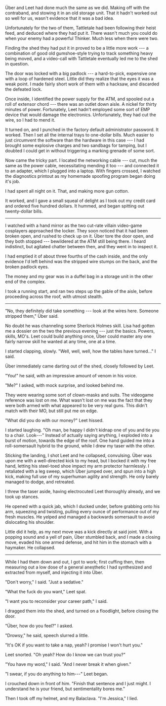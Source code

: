 Über and Leet had done much the same as we did. Making off with the contraband, and stowing it in an
old storage unit. That it hadn't worked out so well for us, wasn't evidence that it was a bad idea.

Unfortunately for the two of them, Tattletale had been following their heist feed, and deduced
where they had put it. There wasn't much you could do when your enemy had a powerful Thinker.
Much less when there were two.

Finding the shed they had put it in proved to be a little more work --- a combination of
good old gumshoe-style trying to track something heavy being moved, and a video-call with
Tattletale eventually led me to the shed in question.

The door was locked with a big padlock --- a hard-to-pick, expensive one with a loop of hardened steel.
Little did they realize that the eyes it was a weak point. I made fairly short work of them with
a hacksaw, and discarded the defeated lock.

Once inside, I identified the power supply for the ATM, and spooled out a roll of extensor chord ---
there was an outlet down aisle. A nickel for thirty minutes of power. Fortunately, Leet hadn't employed
some sort of EMP device that would damage the electronics. Unfortunately, they had cut the wire, so I had
to mend it.

It turned on, and I punched in the factory default administrator password. It worked.
Then I set all the internal trays to one-dollar bills. Much easier to just circumvent
the software than the hardware in this case --- I had
brought some explosive charges and two sandbags for tamping, but I doubted I could get in without triggering
a marking grenade of some sort.

Now came the tricky part. I located the networking cable --- cut, much the same as the power cable, necessitating
mending it too --- and connected it to an adapter, which I plugged into a laptop. With fingers crossed, I
watched the diagnostics printout as my homemade spoofing program began doing it's job.

I had spent all night on it. That, and making more gun cotton.

It worked, and I gave a small squeal of delight as I took out my credit card and ordered five hundred dollars.
It hummed, and began spitting out twenty-dollar bills.

----

I watched with a hand mirror as the two cut-rate villain video-game cosplayers approached the locker.
They soon noticed that it had been broken open, and rushed to check up on it. Über tore the door open,
and they both stopped --- bewildered at the ATM still being there. I heard indistinct, but agitated
chatter between then, and they went in to inspect it.

I had emptied it of about three fourths of the cash inside, and the only evidence I'd left behind was
the stripped wire stumps on the back, and the broken padlock eyes.

The money and my gear was in a duffel bag in a storage unit in the other end of the complex.

I took a running start, and ran two steps up the gable of the aisle, before proceeding across the roof,
with utmost stealth.

----

"No, they definitely did take something --- look at the wires here. Someone stripped them," Über said.

No doubt he was channeling some Sherlock Holmes skill. Lisa had gotten me a dossier on the two the previous
evening --- just the basics. Powers, skills, MO's. Leet could build anything once, Über could master any
one fairly narrow skill he wanted at any time, one at a time.

I started clapping, slowly. "Well, well, well, how the tables have turned..." I said.

Über immediately came darting out of the shed, closely followed by Leet.

"You!" he said, with an impressive amount of venom in his voice.

"Me?" I asked, with mock surprise, and looked behind me.

They were wearing some sort of clown-masks and suits. The videogame reference was lost on me. What
wasn't lost on me was the fact that they were both armed with what appeared to be very real guns.
This didn't match with their MO, but still put me on edge.

"What did you do with our money?" Leet hissed.

I started laughing. "Oh man, be happy I didn't kidnap one of you and tie you to a chair. Look---"
Instead of actually saying anything, I exploded into a burst of motion, towards the edge of the roof.
One hand guided me into a roll-somersault hybrid to the ground, while I drew my taser with the other.

Sticking the landing, I shot Leet and he collapsed, convulsing. Über was upon me with a well-directed
kick to my head, but I bocked it with my free hand, letting his steel-toed shoe impact
my arm protector harmlessly. I retaliated with a leg sweep, which Über jumped over, and spun into a high
kick, making full use of my superhuman agility and strength. He only barely managed to dodge, and retreated.

I threw the taser aside, having electrocuted Leet thoroughly already, and we took up stances.

He opened with a quick jab, which I ducked under, before grabbing onto his arm, squeezing and twisting, pulling
every ounce of performance out of my fresh muscles. He yelped and managed a backwards somersault to avoid
dislocating his shoulder.

Little did it help, as my next move was a kick directly at said joint. With a popping sound and a yell of pain,
Über stumbled back, and I made a closing move, evaded his one armed defense, and hit him in the stomach with
a haymaker. He collapsed.

----

While I had them down and out, I got to work; first cuffing then, then measuring out a low dose of a
general anesthetic I had synthesized and extracted from myself, and injecting it into Über.

"Don't worry," I said. "Just a sedative."

"What the fuck do you want," Leet spat.

"I want you to reconsider your career path," I said.

I dragged them into the shed, and turned on a floodlight, before closing the door.

"Über, how do you feel?" I asked.

"Drowsy," he said, speech slurred a little.

"It's OK if you want to take a nap, yeah? I promise I won't hurt you."

Leet snorted. "Oh yeah? How do I know we can trust you?"

"You have my word," I said. "And I never break it when given."

"I swear, if you do anything to him---" Leet began.

I crouched down in front of him. "Finish that sentence and I just might.
I understand he is your friend, but sentimentality bores me."

Then I took off my helmet, and my Balaclava. "I'm Jessica," I lied.

